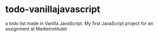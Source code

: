 # todo-vanillajavascript
a todo list made in Vanilla JavaScript. My first JavaScript project for an assignment at Medieinstitutet
